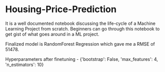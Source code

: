 # Housing-Price-Prediction
It is a well documented notebook discussing the life-cycle of a Machine Learning Project from scratch. Beginners can go through this notebook to get gist of what goes around in a ML project.


Finalized model is RandomForest Regression which gave me a RMSE of 51478.


Hyperparameters after finetuning - {'bootstrap': False, 'max_features': 4, 'n_estimators': 10}
